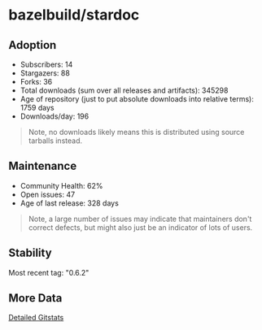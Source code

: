 # bazelbuild/stardoc

## Adoption

- Subscribers: 14
- Stargazers: 88
- Forks: 36
- Total downloads (sum over all releases and artifacts): 345298
- Age of repository (just to put absolute downloads into relative terms): 1759 days
- Downloads/day: 196

> Note, no downloads likely means this is distributed using source tarballs instead.

## Maintenance

- Community Health: 62%
- Open issues: 47
- Age of last release: 328 days

> Note, a large number of issues may indicate that maintainers don't correct defects, but might also
> just be an indicator of lots of users.

## Stability

Most recent tag: "0.6.2"

## More Data

[Detailed Gitstats](/bazel-catalog/gitstats/bazelbuild/stardoc)

